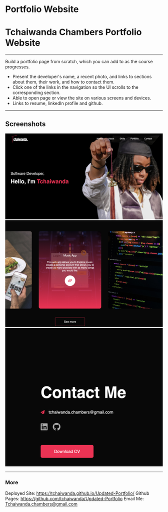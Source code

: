 # Portfolio Website

<h1>Tchaiwanda Chambers Portfolio Website</h1>

---

Build a portfolio page from scratch, which you can add to as the course progresses.

- Present the developer's name, a recent photo, and links to sections about them, their work, and how to contact them.
- Click one of the links in the navigation so the UI scrolls to the corresponding section.
- Able to open page or view the site on various screens and devices.
- Links to resume, linkedIn profile and github.

---

## Screenshots

![Portfolio Shot](/Images/shot3.png)
![Portfolio Shot2](/Images/shot1.png)
![Portfolio Shot2](/Images/shot2.png)

---

### More
Deployed Site: https://tchaiwanda.github.io/Updated-Portfolio/
Github Pages: https://github.com/tchaiwanda/Updated-Portfolio
Email Me: Tchaiwanda.chambers@gmail.com